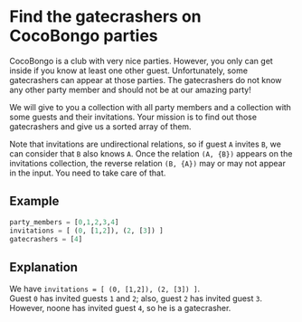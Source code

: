 # Find the gatecrashers on CocoBongo parties

CocoBongo is a club with very nice parties. However, you only can get inside if you know at least one other guest. Unfortunately, some gatecrashers can appear at those parties. The gatecrashers do not know any other party member and should not be at our amazing party!

We will give to you a collection with all party members and a collection with some guests and their invitations. Your mission is to find out those gatecrashers and give us a sorted array of them.

Note that invitations are undirectional relations, so if guest `A` invites `B`, we can consider that `B` also knows `A`. Once the relation `(A, {B})` appears on the invitations collection, the reverse relation `(B, {A})` may or may not appear in the input. You need to take care of that.

## Example

```py
party_members = [0,1,2,3,4]
invitations = [ (0, [1,2]), (2, [3]) ]
gatecrashers = [4]
```

## Explanation

We have `invitations = [ (0, [1,2]), (2, [3]) ]`.  
Guest `0` has invited guests `1` and `2`; also, guest `2` has invited guest `3`.
However, noone has invited guest `4`, so he is a gatecrasher.